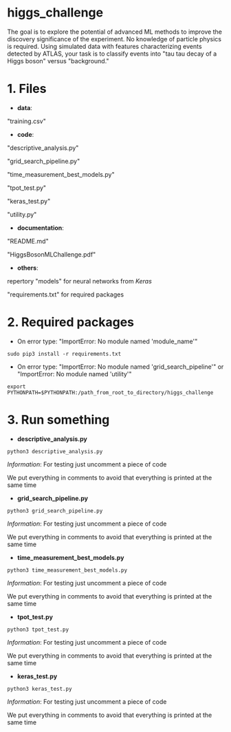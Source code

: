 # higgs\_challenge
The goal is to explore the potential of advanced ML methods to improve the discovery significance of the experiment. No knowledge of particle physics is required. Using simulated data with features characterizing events detected by ATLAS, your task is to classify events into "tau tau decay of a Higgs boson" versus "background." 

# 1. Files
* **data**: 

"training.csv"

* **code**:

"descriptive\_analysis.py"

"grid\_search\_pipeline.py"

"time\_measurement\_best\_models.py"

"tpot\_test.py"

"keras\_test.py"

"utility.py"

* **documentation**:

"README.md"

"HiggsBosonMLChallenge.pdf"

* **others**:

repertory "models" for neural networks from *Keras*

"requirements.txt" for required packages

# 2. Required packages
* On error type: "ImportError: No module named 'module\_name'"

`sudo pip3 install -r requirements.txt`

* On error type: "ImportError: No module named 'grid\_search\_pipeline'" or "ImportError: No module named 'utility'"

`export PYTHONPATH=$PYTHONPATH:/path_from_root_to_directory/higgs_challenge`

# 3. Run something
* **descriptive\_analysis.py**

`python3 descriptive_analysis.py`

*Information*: For testing just uncomment a piece of code

We put everything in comments to avoid that everything is printed at the same time

* **grid\_search\_pipeline.py**

`python3 grid_search_pipeline.py`

*Information*: For testing just uncomment a piece of code

We put everything in comments to avoid that everything is printed at the same time

* **time\_measurement\_best\_models.py**

`python3 time_measurement_best_models.py`

*Information*: For testing just uncomment a piece of code

We put everything in comments to avoid that everything is printed at the same time

* **tpot\_test.py**

`python3 tpot_test.py`

*Information*: For testing just uncomment a piece of code

We put everything in comments to avoid that everything is printed at the same time

* **keras\_test.py**

`python3 keras_test.py`

*Information*: For testing just uncomment a piece of code

We put everything in comments to avoid that everything is printed at the same time
